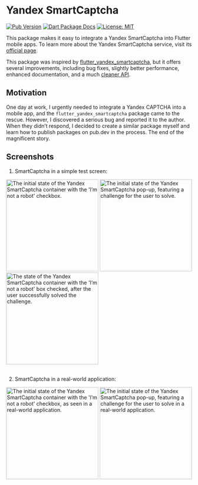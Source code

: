 # Yandex SmartCaptcha

[![Pub Version](https://img.shields.io/badge/dynamic/json?color=e97436&label=pub.dev&query=$.latest.version&url=https://pub.dev/api/packages/yandex_smart_captcha&style=flat)](https://pub.dev/packages/yandex_smart_captcha) [![Dart Package Docs](https://img.shields.io/badge/documentation-pub.dev-blue.svg?style=flat)](https://pub.dev/documentation/yandex_smart_captcha/latest) [![License: MIT](https://img.shields.io/badge/license-MIT-purple.svg?style=flat)](https://opensource.org/licenses/MIT)

This package makes it easy to integrate a Yandex SmartCaptcha into Flutter mobile apps. To learn more about the Yandex SmartCaptcha service, visit its [official page](https://yandex.cloud/en/services/smartcaptcha).

This package was inspired by [flutter_yandex_smartcaptcha](https://pub.dev/packages/flutter_yandex_smartcaptcha), but it offers several improvements, including bug fixes, slightly better performance, enhanced documentation, and a much [cleaner API](https://pub.dev/documentation/yandex_smart_captcha/latest/yandex_smart_captcha).

## Motivation

One day at work, I urgently needed to integrate a Yandex CAPTCHA into a mobile app, and the `flutter_yandex_smartcaptcha` package came to the rescue. However, I discovered a serious bug and reported it to the author. When they didn’t respond, I decided to create a similar package myself and learn how to publish packages on pub.dev in the process. The end of the magnificent story.

## Screenshots

1. SmartCaptcha in a simple test screen:

<div>
  <img
    src="https://raw.githubusercontent.com/yom-ko/yandex_smart_captcha/refs/heads/main/assets/images/screen_1.webp"
    alt="The initial state of the Yandex SmartCaptcha container with the 'I’m not a robot' checkbox."
    width="250">
  <img
    src="https://raw.githubusercontent.com/yom-ko/yandex_smart_captcha/refs/heads/main/assets/images/screen_2.webp"
    alt="The initial state of the Yandex SmartCaptcha pop-up, featuring a challenge for the user to solve."
    width="250">
  <img
    src="https://raw.githubusercontent.com/yom-ko/yandex_smart_captcha/refs/heads/main/assets/images/screen_3.webp"
    alt="The state of the Yandex SmartCaptcha container with the 'I’m not a robot' box checked, after the user successfully solved the challenge."
    width="250">
</div><br/>

2. SmartCaptcha in a real-world application:

<div>
  <img
    src="https://raw.githubusercontent.com/yom-ko/yandex_smart_captcha/refs/heads/main/assets/images/screen_laz_1.webp"
    alt="The initial state of the Yandex SmartCaptcha container with the 'I’m not a robot' checkbox, as seen in a real-world application."
    width="250">
  <img
    src="https://raw.githubusercontent.com/yom-ko/yandex_smart_captcha/refs/heads/main/assets/images/screen_laz_2.webp"
    alt="The initial state of the Yandex SmartCaptcha pop-up, featuring a challenge for the user to solve in a real-world application."
    width="250">
</div>
